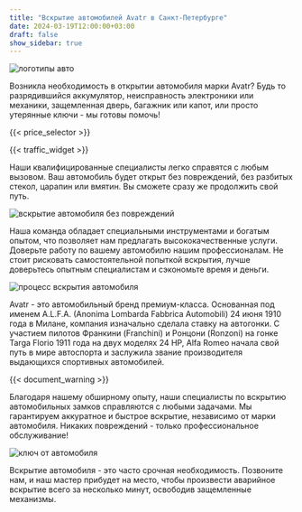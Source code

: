 ```yaml
---
title: "Вскрытие автомобилей Avatr в Санкт-Петербурге"
date: 2024-03-19T12:00:00+03:00
draft: false
show_sidebar: true
---
```


![логотипы авто](car_logo.jpg)

Возникла необходимость в открытии автомобиля марки Avatr? Будь то разрядившийся аккумулятор, неисправность электроники или механики, защемленная дверь, багажник или капот, или просто утерянные ключи - мы готовы помочь!

{{< price_selector >}}

{{< traffic_widget >}}

Наши квалифицированные специалисты легко справятся с любым вызовом. Ваш автомобиль будет открыт без повреждений, без разбитых стекол, царапин или вмятин. Вы сможете сразу же продолжить свой путь.

![вскрытие автомобиля без повреждений](car.jpg)

Наша команда обладает специальными инструментами и богатым опытом, что позволяет нам предлагать высококачественные услуги. Доверьте работу по вашему автомобилю нашим профессионалам. Не стоит рисковать самостоятельной попыткой вскрытия, лучше доверьтесь опытным специалистам и сэкономьте время и деньги.

![процесс вскрытия автомобиля](car_open.jpg)

Avatr - это автомобильный бренд премиум-класса. Основанная под именем A.L.F.A. (Anonima Lombarda Fabbrica Automobili) 24 июня 1910 года в Милане, компания изначально сделала ставку на автогонки. С участием пилотов Франкини (Franchini) и Ронцони (Ronzoni) на гонке Targa Florio 1911 года на двух моделях 24 HP, Alfa Romeo начала свой путь в мире автоспорта и заслужила звание производителя выдающихся спортивных автомобилей.

{{< document_warning >}}

Благодаря нашему обширному опыту, наши специалисты по вскрытию автомобильных замков справляются с любыми задачами. Мы гарантируем аккуратное и быстрое вскрытие, независимо от марки автомобиля. Никаких повреждений - только профессиональное обслуживание!

![ключ от автомобиля](car_key.jpg)

Вскрытие автомобиля - это часто срочная необходимость. Позвоните нам, и наш мастер прибудет на место, чтобы произвести аварийное вскрытие всего за несколько минут, освободив защемленные механизмы.